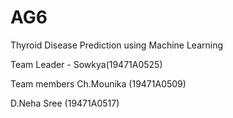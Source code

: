 # AG6
Thyroid Disease Prediction using Machine Learning



Team Leader - Sowkya(19471A0525)


Team members 
Ch.Mounika (19471A0509)

D.Neha Sree (19471A0517)
